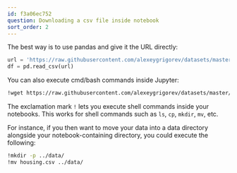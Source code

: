 ```yaml
---
id: f3a06ec752
question: Downloading a csv file inside notebook
sort_order: 2
---
```


The best way is to use pandas and give it the URL directly:

```python
url = 'https://raw.githubusercontent.com/alexeygrigorev/datasets/master/housing.csv'
df = pd.read_csv(url)
```

You can also execute cmd/bash commands inside Jupyter:

```bash
!wget https://raw.githubusercontent.com/alexeygrigorev/datasets/master/housing.csv
```

The exclamation mark `!` lets you execute shell commands inside your notebooks. This works for shell commands such as `ls`, `cp`, `mkdir`, `mv`, etc.

For instance, if you then want to move your data into a data directory alongside your notebook-containing directory, you could execute the following:

```bash
!mkdir -p ../data/
!mv housing.csv ../data/
```